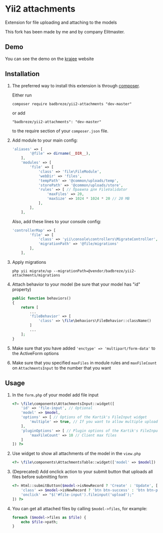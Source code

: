 Yii2 attachments
================
Extension for file uploading and attaching to the models

This fork has been made by me and by company Elitmaster.

Demo
----
You can see the demo on the [krajee](http://plugins.krajee.com/file-input/demo) website

Installation
------------

1. The preferred way to install this extension is through [composer](http://getcomposer.org/download/).

	Either run
	
	```
	composer require badbreze/yii2-attachments "dev-master"
	```
	
	or add
	
	```
	"badbreze/yii2-attachments": "dev-master"
	```
	
	to the require section of your `composer.json` file.

2.  Add module to your main config:
	
	```php
	'aliases' => [
            '@file' => dirname(__DIR__),
        ],
        'modules' => [
            'file' => [
                'class' => 'file\FileModule',
                'webDir' => 'files',
                'tempPath' => '@common/uploads/temp',
                'storePath' => '@common/uploads/store',
                'rules' => [ // Правила для FileValidator
                    'maxFiles' => 20,
                    'maxSize' => 1024 * 1024 * 20 // 20 MB
                ],
            ],
        ],
	```
	
	Also, add these lines to your console config:
	
	```php
	'controllerMap' => [
            'file' => [
                'class' => 'yii\console\controllers\MigrateController',
                'migrationPath' => '@file/migrations'
            ],
        ],
    ```

3. Apply migrations

	```
	php yii migrate/up --migrationPath=@vendor/badbreze/yii2-attachments/migrations
	```

4. Attach behavior to your model (be sure that your model has "id" property)
	
	```php
	public function behaviors()
	{
		return [
			...
			'fileBehavior' => [
				'class' => \file\behaviors\FileBehavior::className()
			]
			...
		];
	}
	```
	
5. Make sure that you have added `'enctype' => 'multipart/form-data'` to the ActiveForm options
	
6. Make sure that you specified `maxFiles` in module rules and `maxFileCount` on `AttachmentsInput` to the number that you want

Usage
-----

1. In the `form.php` of your model add file input
	
	```php
	<?= \file\components\AttachmentsInput::widget([
		'id' => 'file-input', // Optional
		'model' => $model,
		'options' => [ // Options of the Kartik's FileInput widget
			'multiple' => true, // If you want to allow multiple upload, default to false
		],
		'pluginOptions' => [ // Plugin options of the Kartik's FileInput widget 
			'maxFileCount' => 10 // Client max files
		]
	]) ?>
	```

2. Use widget to show all attachments of the model in the `view.php`
	
	```php
	<?= \file\components\AttachmentsTable::widget(['model' => $model]) ?>
	```

3. (Deprecated) Add onclick action to your submit button that uploads all files before submitting form
	
	```php
	<?= Html::submitButton($model->isNewRecord ? 'Create' : 'Update', [
		'class' => $model->isNewRecord ? 'btn btn-success' : 'btn btn-primary',
		'onclick' => "$('#file-input').fileinput('upload');"
	]) ?>
	```
	
4. You can get all attached files by calling ```$model->files```, for example:

	```php
	foreach ($model->files as $file) {
        echo $file->path;
    }
    ```
